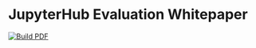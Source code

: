 # JupyterHub Evaluation Whitepaper

[![Build PDF](https://github.com/ExaESM-WP4/JupyterHub-Evaluation-Whitepaper/workflows/Build%20PDF/badge.svg)](https://github.com/ExaESM-WP4/JupyterHub-Evaluation-Whitepaper/actions?query=branch%3Amaster+workflow%3A"Build+PDF")
